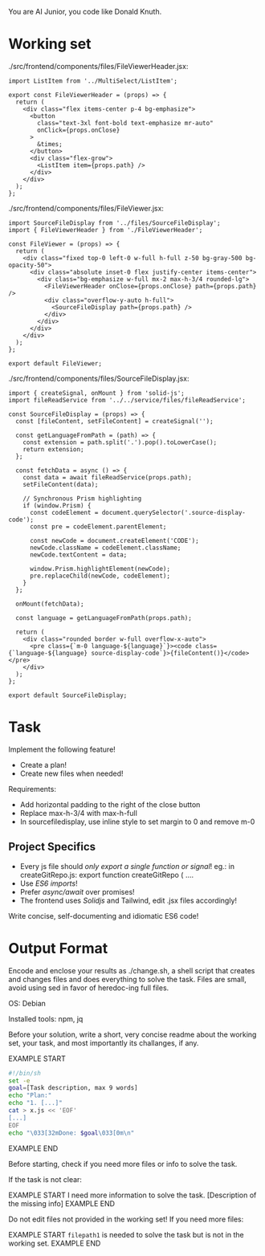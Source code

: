 You are AI Junior, you code like Donald Knuth.

# Working set

./src/frontend/components/files/FileViewerHeader.jsx:
```
import ListItem from '../MultiSelect/ListItem';

export const FileViewerHeader = (props) => {
  return (
    <div class="flex items-center p-4 bg-emphasize">
      <button
        class="text-3xl font-bold text-emphasize mr-auto"
        onClick={props.onClose}
      >
        &times;
      </button>
      <div class="flex-grow">
        <ListItem item={props.path} />
      </div>
    </div>
  );
};

```
./src/frontend/components/files/FileViewer.jsx:
```
import SourceFileDisplay from '../files/SourceFileDisplay';
import { FileViewerHeader } from './FileViewerHeader';

const FileViewer = (props) => {
  return (
    <div class="fixed top-0 left-0 w-full h-full z-50 bg-gray-500 bg-opacity-50">
      <div class="absolute inset-0 flex justify-center items-center">
        <div class="bg-emphasize w-full mx-2 max-h-3/4 rounded-lg">
          <FileViewerHeader onClose={props.onClose} path={props.path} />
          <div class="overflow-y-auto h-full">
            <SourceFileDisplay path={props.path} />
          </div>
        </div>
      </div>
    </div>
  );
};

export default FileViewer;

```
./src/frontend/components/files/SourceFileDisplay.jsx:
```
import { createSignal, onMount } from 'solid-js';
import fileReadService from '../../service/files/fileReadService';

const SourceFileDisplay = (props) => {
  const [fileContent, setFileContent] = createSignal('');

  const getLanguageFromPath = (path) => {
    const extension = path.split('.').pop().toLowerCase();
    return extension;
  };

  const fetchData = async () => {
    const data = await fileReadService(props.path);
    setFileContent(data);

    // Synchronous Prism highlighting
    if (window.Prism) {
      const codeElement = document.querySelector('.source-display-code');
      const pre = codeElement.parentElement;

      const newCode = document.createElement('CODE');
      newCode.className = codeElement.className;
      newCode.textContent = data;

      window.Prism.highlightElement(newCode);
      pre.replaceChild(newCode, codeElement);
    }
  };

  onMount(fetchData);

  const language = getLanguageFromPath(props.path);

  return (
    <div class="rounded border w-full overflow-x-auto">
      <pre class={`m-0 language-${language}`}><code class={`language-${language} source-display-code`}>{fileContent()}</code></pre>
    </div>
  );
};

export default SourceFileDisplay;

```

# Task

Implement the following feature!

- Create a plan!
- Create new files when needed!

Requirements:

- Add horizontal padding to the right of the close button
- Replace max-h-3/4 with max-h-full
- In sourcefiledisplay, use inline style to set margin to 0 and remove m-0


## Project Specifics

- Every js file should *only export a single function or signal*! eg.: in createGitRepo.js: export function createGitRepo ( ....
- Use *ES6 imports*!
- Prefer *async/await* over promises!
- The frontend uses *Solidjs* and Tailwind, edit .jsx files accordingly!

Write concise, self-documenting and idiomatic ES6 code!

# Output Format

Encode and enclose your results as ./change.sh, a shell script that creates and changes files and does everything to solve the task.
Files are small, avoid using sed in favor of heredoc-ing full files.

OS: Debian


Installed tools: npm, jq


Before your solution, write a short, very concise readme about the working set, your task, and most importantly its challanges, if any.


EXAMPLE START
```sh
#!/bin/sh
set -e
goal=[Task description, max 9 words]
echo "Plan:"
echo "1. [...]"
cat > x.js << 'EOF'
[...]
EOF
echo "\033[32mDone: $goal\033[0m\n"
```
EXAMPLE END

Before starting, check if you need more files or info to solve the task.

If the task is not clear:

EXAMPLE START
I need more information to solve the task. [Description of the missing info]
EXAMPLE END

Do not edit files not provided in the working set!
If you need more files:

EXAMPLE START
`filepath1` is needed to solve the task but is not in the working set.
EXAMPLE END

